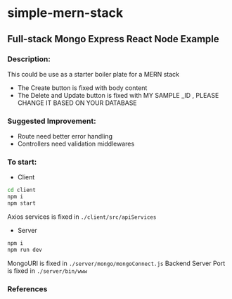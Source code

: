 # simple-mern-stack

## Full-stack Mongo Express React Node Example

### Description:

This could be use as a starter boiler plate for a MERN stack

- The Create button is fixed with body content
- The Delete and Update button is fixed with MY SAMPLE \_ID , PLEASE CHANGE IT BASED ON YOUR DATABASE

### Suggested Improvement:

- Route need better error handling
- Controllers need validation middlewares

### To start:

- Client

```bash
cd client
npm i
npm start
```

Axios services is fixed in `./client/src/apiServices`

- Server

```bash
npm i
npm run dev
```

MongoURI is fixed in `./server/mongo/mongoConnect.js`
Backend Server Port is fixed in `./server/bin/www`

### References
